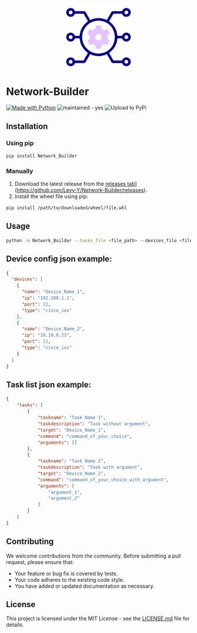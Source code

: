 <p align="center">
  <img src="https://github.com/Levy-Y/Network-Builder/blob/main/assets/logo.png?raw=true" alt="Logo" width="35%"/>
</p>

# Network-Builder

[![Made with Python](https://img.shields.io/badge/Python->=3.8-blue?logo=python&logoColor=white)](https://python.org "Go to Python homepage") ![maintained - yes](https://img.shields.io/badge/maintained-yes-blue) ![Upload to PyPi](https://github.com/Levy-Y/Network-Builder/actions/workflows/publish-to-pypi.yml/badge.svg)

## Installation

### Using pip

```bash
pip install Network_Builder
```

### Manually
1. Download the latest release from the [releases tab](https://github.com/Levy-Y/Network_Builder/releases)](https://github.com/Levy-Y/Network-Builder/releases).
2. Install the wheel file using pip:

```bash
pip install /path/to/downloaded/wheel/file.whl
```

## Usage
```bash
python -m Network_Builder --tasks_file <file_path> --devices_file <file_path>
```

## Device config json example:
```json
{
  "devices": [
    {
      "name": "Device_Name_1",
      "ip": "192.168.1.1",
      "port": 22,
      "type": "cisco_ios"
    },
    {
      "name": "Device_Name_2",
      "ip": "10.10.0.23",
      "port": 22,
      "type": "cisco_ios"
    }
  ]
}
```

## Task list json example:
``` json
{
    "tasks": [
        {
            "taskname": "Task Name 1",
            "taskdescription": "Task without argument",
            "target": "Device_Name_1",
            "command": "command_of_your_choice",
            "arguments": []
        },
        {
            "taskname": "Task Name 2",
            "taskdescription": "Task with argument",
            "target": "Device_Name_2",
            "command": "command_of_your_choice_with_argument",
            "arguments": [
                "argument_1",
                "argument_2"
            ]
        }
    ]
}
```


## Contributing

We welcome contributions from the community. Before submitting a pull request, please ensure that:

- Your feature or bug fix is covered by tests.
- Your code adheres to the existing code style.
- You have added or updated documentation as necessary.

## License

This project is licensed under the MIT License - see the [LICENSE.md](LICENSE.md) file for details.
